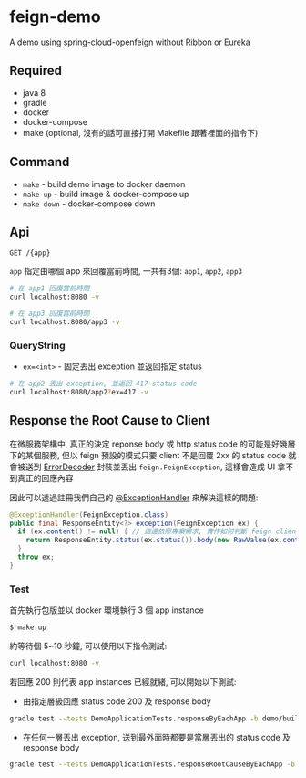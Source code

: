 # feign-demo
A demo using spring-cloud-openfeign without Ribbon or Eureka

## Required

- java 8
- gradle
- docker
- docker-compose
- make (optional, 沒有的話可直接打開 Makefile 跟著裡面的指令下)

## Command

- `make` - build demo image to docker daemon
- `make up` - build image & docker-compose up
- `make down` - docker-compose down

## Api

```
GET /{app}
```

`app` 指定由哪個 app 來回覆當前時間, 一共有3個: `app1`, `app2`, `app3`

```sh
# 在 app1 回復當前時間
curl localhost:8080 -v

# 在 app3 回復當前時間
curl localhost:8080/app3 -v
```

### QueryString

- `ex=<int>` - 固定丟出 exception 並返回指定 status

```sh
# 在 app2 丟出 exception, 並返回 417 status code
curl localhost:8080/app2?ex=417 -v
```

## Response the Root Cause to Client

在微服務架構中, 真正的決定 reponse body 或 http status code 的可能是好幾層下的某個服務, 但以 feign 預設的模式只要 client 不是回覆 2xx 的 status code 就會被送到 [ErrorDecoder](https://github.com/OpenFeign/feign/blob/master/core/src/main/java/feign/codec/ErrorDecoder.java#L56) 封裝並丟出 `feign.FeignException`, 這樣會造成 UI 拿不到真正的回應內容

因此可以透過註冊我們自己的 [@ExceptionHandler](https://github.com/softleader/feign-demo/blob/master/demo/src/main/java/tw/com/softleader/demo/FeignExceptionHandler.java) 來解決這樣的問題:

```java
@ExceptionHandler(FeignException.class)
public final ResponseEntity<?> exception(FeignException ex) {
  if (ex.content() != null) { // 這邊依照專案需求, 實作如何判斷 feign client 已經處理了 body 的邏輯
    return ResponseEntity.status(ex.status()).body(new RawValue(ex.contentUTF8()));
  }
  throw ex;
}
```

### Test

首先執行包版並以 docker 環境執行 3 個 app instance

```sh
$ make up
```

約等待個 5~10 秒鐘, 可以使用以下指令測試:

```sh
curl localhost:8080 -v
```

若回應 200 則代表 app instances 已經就緒, 可以開始以下測試:

- 由指定層級回應 status code 200 及 response body

```sh
gradle test --tests DemoApplicationTests.responseByEachApp -b demo/build.gradle --info
```

- 在任何一層丟出 exception, 送到最外面時都要是當層丟出的 status code 及 response body

```sh
gradle test --tests DemoApplicationTests.responseRootCauseByEachApp -b demo/build.gradle --info
```
